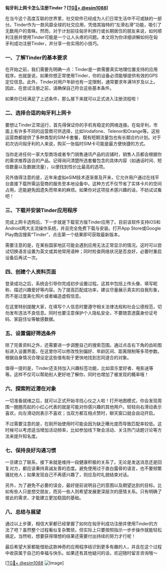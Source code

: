 **匈牙利上网卡怎么注册Tinder？[[TG💪+ @esim1088](https://t.me/s/esim1088)]**

在当今这个高度互联的世界里，社交软件已经成为人们日常生活中不可或缺的一部分。Tinder作为一款风靡全球的社交应用，凭借其独特的“左滑右滑”功能，吸引了无数用户的青睐。然而，对于计划前往匈牙利旅行或长期居住的朋友来说，如何顺利注册并使用Tinder可能是一个让人头疼的问题。本文将为你详细讲解如何在匈牙利成功注册Tinder，并分享一些实用的小技巧。

### 一、了解Tinder的基本要求

在开始之前，我们需要先明确一点：Tinder是一款需要真实地理位置支持的应用程序。也就是说，如果你想正常使用Tinder，你的设备必须能够提供有效的GPS定位信息。此外，Tinder对用户年龄也有一定限制，通常要求年满18岁及以上。因此，在尝试注册之前，请确保自己符合这些基本条件。

如果你已经满足了上述条件，那么接下来就可以正式进入注册流程啦！

### 二、选择合适的匈牙利上网卡

要想让Tinder正常运行，首先得保证你的手机有稳定的网络连接。在匈牙利，市面上有许多不同的运营商可供选择，比如Vodafone、Telenor和Orange等。这些运营商都提供了多种类型的SIM卡套餐，既有短期流量包也有长期合约计划。对于初次访问匈牙利的人来说，购买一张临时SIM卡可能是最方便快捷的方式。

当你走进任何一家大型商场或者专门销售通讯产品的店铺时，销售人员都会根据你的需求推荐适合的产品。记得询问清楚所选套餐包含的具体内容（如通话时间、短信数量以及数据流量），以便找到性价比最高的选项。

另外值得注意的是，近年来虚拟eSIM技术逐渐普及开来，它允许用户通过在线平台直接下载所需运营商的服务至本地设备中。这种方式不仅节省了实体卡片的空间占用，还能避免因遗失而带来的麻烦。如果你对这项技术感兴趣的话，不妨试试看吧！

### 三、下载并安装Tinder应用程序

完成上网卡选购后，下一步就是下载官方版Tinder应用了。目前该软件支持iOS和Android两大主流操作系统，并且完全免费下载与安装。打开App Store或Google Play商店搜索“Tinder”，点击第一个结果即可获取最新版本。

需要注意的是，在某些国家地区可能会遇到应用无法正常显示的情况。这时可以尝试切换语言设置为英文或其他常用语种；同时检查网络状况是否良好，必要时重启设备后再试一次。

### 四、创建个人资料页面

登录成功之后，系统会引导你完成初步设置过程。这其中包括上传头像、填写昵称、描述兴趣爱好等内容。为了提高匹配成功率，建议尽量展示真实的自我形象，而不是过度美化照片或者编造虚假信息。

在这里特别提醒大家，在填写个人信息时要遵守相关法律法规和社会公德规范，切勿发布违法不良信息。同时也要注意保护个人隐私安全，不要随意透露身份证号码、家庭住址等敏感数据。

### 五、设置偏好筛选条件

除了完善资料之外，还需要进一步调整自己的搜索范围。通过点击右下角的齿轮图标进入设置界面，在这里你可以修改性别偏好、年龄区间、距离限制等多项参数。根据自身情况合理设定这些值有助于更快地找到志同道合的对象。

值得一提的是，Tinder还支持加入兴趣标签功能，比如音乐爱好者、电影迷等等。这样不仅可以帮助别人更好地了解你，同时也增加了被发现的概率哦！

### 六、探索附近潜在对象

一切准备就绪之后，就可以正式开始寻找心仪之人啦！打开地图模式，你会发现周围一圈圈亮起的小红心代表的就是可能对你感兴趣的其他用户。轻轻向右滑动表示喜欢，向左滑动则表示不喜欢；当双方都互相点赞时，聊天窗口就会自动开启。

不过需要注意的是，在刚开始使用时可能会因为缺乏曝光度而导致匹配率较低。这时候可以考虑适当增加活动频率，比如参加线下聚会活动、关注热门话题讨论等方法来提升知名度。

### 七、保持良好沟通习惯

一旦建立了联系，接下来就是维持一段健康积极的关系了。无论是发送消息还是回复对方，都应该秉持真诚友善的态度。避免使用过于直白露骨的语言，也不要频繁骚扰他人；如果发现自己不再感兴趣了，则应及时礼貌结束对话。

另外，为了避免不必要的误会，最好提前说明自己的意图以及期望达到的目标。比如有些人只是想交朋友，而另一些人则希望发展更深层次的感情关系。只有明确了彼此的需求，才能建立更加稳固的基础。

### 八、总结与展望

通过以上步骤，相信大家都已经掌握了如何在匈牙利成功注册并使用Tinder的方法了吧？虽然整个过程看似复杂繁琐，但实际上只要按照指示一步步操作就能轻松搞定。当然啦，想要获得理想的结果还需要付出持续的努力才行呢！

最后希望大家都能借助这款神奇的应用程序结识到更多有趣的人，并且在这个过程中收获属于自己的幸福与快乐。如果还有其他疑问的话，欢迎随时留言咨询哦～

[[TG💪+ @esim1088](https://t.me/s/esim1088) ![Image](https://i.postimg.cc/4NQfJmqS/Snipaste-2025-05-13-00-14-12.png)]